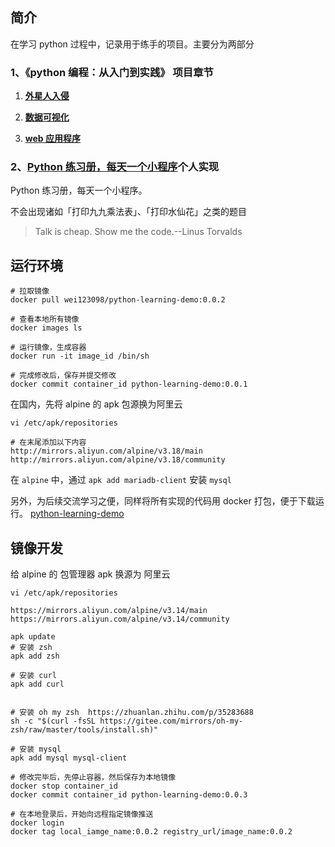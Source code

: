 <!-- @format -->

## 简介

在学习 python 过程中，记录用于练手的项目。主要分为两部分

### **1、《python 编程：从入门到实践》 项目章节**

1. **[ 外星人入侵](./python_crash_course/python_crash_course_1/readme.md)**

2. **[数据可视化](./python_crash_course/python_crash_course_2/readme.md)**

3. **[web 应用程序](./python_crash_course/python_crash_course_3/readme.md)**

### **2、[Python 练习册，每天一个小程序][pythond-examples]个人实现**

Python 练习册，每天一个小程序。

不会出现诸如「打印九九乘法表」、「打印水仙花」之类的题目

> Talk is cheap. Show me the code.--Linus Torvalds

## 运行环境

```shell
# 拉取镜像
docker pull wei123098/python-learning-demo:0.0.2

# 查看本地所有镜像
docker images ls

# 运行镜像，生成容器
docker run -it image_id /bin/sh

# 完成修改后，保存并提交修改
docker commit container_id python-learning-demo:0.0.1
```

在国内，先将 alpine 的 apk 包源换为阿里云

```shell
vi /etc/apk/repositories

# 在末尾添加以下内容
http://mirrors.aliyun.com/alpine/v3.18/main
http://mirrors.aliyun.com/alpine/v3.18/community

```

在 `alpine` 中，通过 `apk add mariadb-client` 安装 `mysql`

另外，为后续交流学习之便，同样将所有实现的代码用 docker 打包，便于下载运行。
[python-learning-demo](https://hub.docker.com/repository/docker/wei123098/python-learning-demo)

[pythond-examples]: https://github.com/Yixiaohan/show-me-the-code
[q0]: ./python_showmethecode/demo00/readme.md
[q1]: ./python_showmethecode/demo01/readme.md
[q2]: ./python_showmethecode/demo02/readme.md

## 镜像开发

给 alpine 的 包管理器 apk 换源为 阿里云

```shell
vi /etc/apk/repositories

https://mirrors.aliyun.com/alpine/v3.14/main
https://mirrors.aliyun.com/alpine/v3.14/community

apk update
# 安装 zsh
apk add zsh

# 安装 curl
apk add curl


# 安装 oh my zsh  https://zhuanlan.zhihu.com/p/35283688
sh -c "$(curl -fsSL https://gitee.com/mirrors/oh-my-zsh/raw/master/tools/install.sh)"

# 安装 mysql
apk add mysql mysql-client

# 修改完毕后，先停止容器，然后保存为本地镜像
docker stop container_id
docker commit container_id python-learning-demo:0.0.3

# 在本地登录后，开始向远程指定镜像推送
docker login
docker tag local_iamge_name:0.0.2 registry_url/image_name:0.0.2

```

